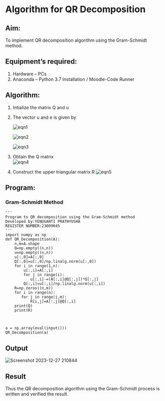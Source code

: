 # Algorithm for QR Decomposition
## Aim:
To implement QR decomposition algorithm using the Gram-Schmidt method.
## Equipment’s required:
1.	Hardware – PCs
2.	Anaconda – Python 3.7 Installation / Moodle-Code Runner
## Algorithm:
1.	Intialize the matrix Q and u
2.	The vector u and e is given by

    ![eqn1](./ex4.jpg)

    ![eqn2](./ex6.jpg)

    ![eqn3](./ex3.jpg)

3.	Obtain the Q matrix   
    ![eqn4](./ex1.jpg)
4.	Construct the upper triangular matrix R
    ![eqn5](./ex2.jpg)



## Program:
### Gram-Schmidt Method
```
''' 
Program to QR decomposition using the Gram-Schmidt method
Developed by:YENUGANTI PRATHYUSHA
REGISTER NUMBER:23009045
'''
import numpy as np
def QR_Decomposition(A):
    n,m=A.shape
    Q=np.empty((n,n))
    u=np.empty((n,n))
    u[:,0]=A[:,0]
    Q[:,0]=u[:,0]/np.linalg.norm(u[:,0])
    for i in range(1,n):
        u[:,i]=A[:,i]
        for j in range(i):
           u[:,i]-=(A[:,i]@Q[:,j])*Q[:,j]
        Q[:,i]=u[:,i]/np.linalg.norm(u[:,i])
    R=np.zeros((n,m))
    for i in range(n):
       for j in range(i,m):
           R[i,j]=A[:,j]@Q[:,i]
    print(Q)
    print(R)



a = np.array(eval(input()))
QR_Decomposition(a)
```

## Output
![Screenshot 2023-12-27 210844](https://github.com/prathyusharavi/QRdecomposition/assets/147474424/778f363e-3398-49dd-be46-72edf4ddf981)


## Result
Thus the QR decomposition algorithm using the Gram-Schmidt process is written and verified the result.
